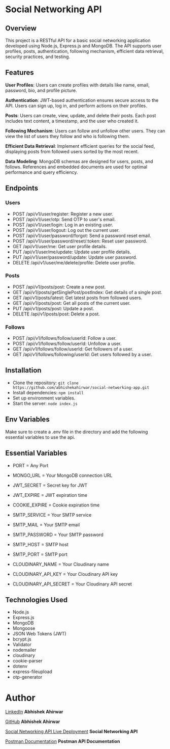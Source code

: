 # Social Networking API

## Overview

This project is a RESTful API for a basic social networking application developed using Node.js, Express.js and MongoDB. The API supports user profiles, posts, authentication, following mechanism, efficient data retrieval, security practices, and testing.

## Features

**User Profiles**: Users can create profiles with details like name, email, password, bio, and profile picture.

**Authentication**: JWT-based authentication ensures secure access to the API. Users can sign up, log in, and perform actions on their profiles.

**Posts**: Users can create, view, update, and delete their posts. Each post includes text content, a timestamp, and the user who created it.

**Following Mechanism**: Users can follow and unfollow other users. They can view the list of users they follow and who is following them.

**Efficient Data Retrieval**: Implement efficient queries for the social feed, displaying posts from followed users sorted by the most recent.

**Data Modeling**: MongoDB schemas are designed for users, posts, and follows. References and embedded documents are used for optimal performance and query efficiency.

## Endpoints

### Users

* POST /api/v1/user/register: Register a new user.
* POST /api/v1/user/otp: Send OTP to user's email.
* POST /api/v1/user/login: Log in an existing user.
* POST /api/v1/user/logout: Log out the current user.
* POST /api/v1/user/password/forgot: Send a password reset email.
* POST /api/v1/user/password/reset/:token: Reset user password.
* GET /api/v1/user/me: Get user profile details.
* PUT /api/v1/user/me/update: Update user profile details.
* PUT /api/v1/user/password/update: Update user password.
* DELETE /api/v1/user/me/delete/profile: Delete user profile.

### Posts

* POST /api/v1/posts/post: Create a new post.
* GET /api/v1/posts/getSinglePost/postIndex: Get details of a single post.
* GET /api/v1/posts/latest: Get latest posts from followed users.
* GET /api/v1/posts/post: Get all posts of the current user.
* PUT /api/v1/posts/post: Update a post.
* DELETE /api/v1/posts/post: Delete a post.

### Follows

* POST /api/v1/follows/follow/userId: Follow a user.
* POST /api/v1/follows/follow/userId: Unfollow a user.
* GET /api/v1/follows/follow/userId: Get followers of a user.
* GET /api/v1/follows/following/userId: Get users followed by a user.

## Installation

* Clone the repository: `git clone https://github.com/abhishekahirwar/social-networking-app.git`
* Install dependencies: `npm install`
* Set up environment variables.
* Start the server: `node index.js`

## Env Variables
Make sure to create a .env file in the directory and add the following essential variables to use the api.

## Essential Variables

* PORT = Any Port
* MONGO_URL = Your MongoDB connection URL

* JWT_SECRET = Secret key for JWT
* JWT_EXPIRE = JWT expiration time

* COOKIE_EXPIRE = Cookie expiration time

* SMTP_SERVICE = Your SMTP service
* SMTP_MAIL = Your SMTP email
* SMTP_PASSWORD = Your SMTP password
* SMTP_HOST = SMTP host
* SMTP_PORT = SMTP port

* CLOUDINARY_NAME = Your Cloudinary name
* CLOUDINARY_API_KEY = Your Cloudinary API key
* CLOUDINARY_API_SECRET = Your Cloudinary API secret

## Technologies Used

* Node.js
* Express.js
* MongoDB
* Mongoose
* JSON Web Tokens (JWT)
* bcrypt.js
* Validator
* nodemailer
* cloudinary
* cookie-parser
* dotenv
* express-fileupload
* otp-generator

# Author
[LinkedIn](https://www.linkedin.com/in/abhishek-ahirwar-85951b217) **Abhishek Ahirwar**

[GitHub](https://github.com/abhishekahirwar) **Abhishek Ahirwar**

[Social Networking API Live Deployment](https://socialnetworkingapi-myhl.onrender.com) **Social Networking API**

[Postman Documentation](https://socialnetworkingapi-myhl.onrender.com) **Postman API Documentation**
